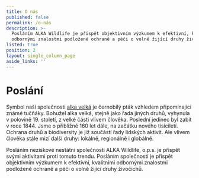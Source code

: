 ```yaml
---
title: O nás
published: false
permalink: /o-nás
description: >-
  Posláním ALKA Wildlife je přispět objektivním výzkumem k efektivní, kvalitními
  odbornými znalostmi podložené ochraně a péči o volně žijící druhy živočichů.
listed: true
position: 2
layout: single_column_page
aside_links: ''
---
```

# Poslání

Symbol naší společnosti [alka velká](/zajmove-druhy/alka-velka) je černobílý pták vzhledem připomínající známé tučňáky. Bohužel alka velká, stejně jako řada jiných druhů, vyhynula v polovině 19. století, z velké části vlivem člověka. Poslední jedinec byl zabit v roce 1844. Jsme o přibližně 160 let dále, na začátku nového tisíciletí. Ochrana druhů a biodiversity je již součástí řady lidských aktivit. Ale vlivem člověka stále mizí další druhy: lokálně, regionálně i globálně.

Posláním neziskové nestátní společnosti ALKA Wildlife, o.p.s. je přispět svými aktivitami proti tomuto trendu. Posláním společnosti je přispět objektivním výzkumem k efektivní, kvalitními odbornými znalostmi podložené ochraně a péči o volně žijící druhy živočichů.
